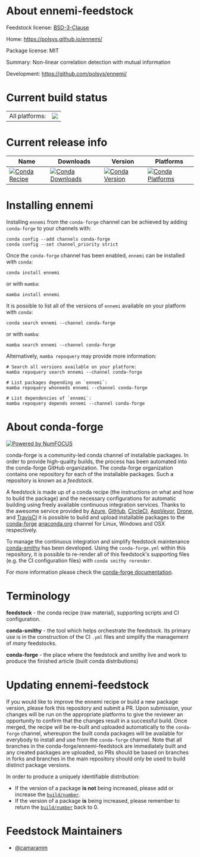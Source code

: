 About ennemi-feedstock
======================

Feedstock license: [BSD-3-Clause](https://github.com/conda-forge/ennemi-feedstock/blob/main/LICENSE.txt)

Home: https://polsys.github.io/ennemi/

Package license: MIT

Summary: Non-linear correlation detection with mutual information

Development: https://github.com/polsys/ennemi/

Current build status
====================


<table><tr><td>All platforms:</td>
    <td>
      <a href="https://dev.azure.com/conda-forge/feedstock-builds/_build/latest?definitionId=17359&branchName=main">
        <img src="https://dev.azure.com/conda-forge/feedstock-builds/_apis/build/status/ennemi-feedstock?branchName=main">
      </a>
    </td>
  </tr>
</table>

Current release info
====================

| Name | Downloads | Version | Platforms |
| --- | --- | --- | --- |
| [![Conda Recipe](https://img.shields.io/badge/recipe-ennemi-green.svg)](https://anaconda.org/conda-forge/ennemi) | [![Conda Downloads](https://img.shields.io/conda/dn/conda-forge/ennemi.svg)](https://anaconda.org/conda-forge/ennemi) | [![Conda Version](https://img.shields.io/conda/vn/conda-forge/ennemi.svg)](https://anaconda.org/conda-forge/ennemi) | [![Conda Platforms](https://img.shields.io/conda/pn/conda-forge/ennemi.svg)](https://anaconda.org/conda-forge/ennemi) |

Installing ennemi
=================

Installing `ennemi` from the `conda-forge` channel can be achieved by adding `conda-forge` to your channels with:

```
conda config --add channels conda-forge
conda config --set channel_priority strict
```

Once the `conda-forge` channel has been enabled, `ennemi` can be installed with `conda`:

```
conda install ennemi
```

or with `mamba`:

```
mamba install ennemi
```

It is possible to list all of the versions of `ennemi` available on your platform with `conda`:

```
conda search ennemi --channel conda-forge
```

or with `mamba`:

```
mamba search ennemi --channel conda-forge
```

Alternatively, `mamba repoquery` may provide more information:

```
# Search all versions available on your platform:
mamba repoquery search ennemi --channel conda-forge

# List packages depending on `ennemi`:
mamba repoquery whoneeds ennemi --channel conda-forge

# List dependencies of `ennemi`:
mamba repoquery depends ennemi --channel conda-forge
```


About conda-forge
=================

[![Powered by
NumFOCUS](https://img.shields.io/badge/powered%20by-NumFOCUS-orange.svg?style=flat&colorA=E1523D&colorB=007D8A)](https://numfocus.org)

conda-forge is a community-led conda channel of installable packages.
In order to provide high-quality builds, the process has been automated into the
conda-forge GitHub organization. The conda-forge organization contains one repository
for each of the installable packages. Such a repository is known as a *feedstock*.

A feedstock is made up of a conda recipe (the instructions on what and how to build
the package) and the necessary configurations for automatic building using freely
available continuous integration services. Thanks to the awesome service provided by
[Azure](https://azure.microsoft.com/en-us/services/devops/), [GitHub](https://github.com/),
[CircleCI](https://circleci.com/), [AppVeyor](https://www.appveyor.com/),
[Drone](https://cloud.drone.io/welcome), and [TravisCI](https://travis-ci.com/)
it is possible to build and upload installable packages to the
[conda-forge](https://anaconda.org/conda-forge) [anaconda.org](https://anaconda.org/)
channel for Linux, Windows and OSX respectively.

To manage the continuous integration and simplify feedstock maintenance
[conda-smithy](https://github.com/conda-forge/conda-smithy) has been developed.
Using the ``conda-forge.yml`` within this repository, it is possible to re-render all of
this feedstock's supporting files (e.g. the CI configuration files) with ``conda smithy rerender``.

For more information please check the [conda-forge documentation](https://conda-forge.org/docs/).

Terminology
===========

**feedstock** - the conda recipe (raw material), supporting scripts and CI configuration.

**conda-smithy** - the tool which helps orchestrate the feedstock.
                   Its primary use is in the construction of the CI ``.yml`` files
                   and simplify the management of *many* feedstocks.

**conda-forge** - the place where the feedstock and smithy live and work to
                  produce the finished article (built conda distributions)


Updating ennemi-feedstock
=========================

If you would like to improve the ennemi recipe or build a new
package version, please fork this repository and submit a PR. Upon submission,
your changes will be run on the appropriate platforms to give the reviewer an
opportunity to confirm that the changes result in a successful build. Once
merged, the recipe will be re-built and uploaded automatically to the
`conda-forge` channel, whereupon the built conda packages will be available for
everybody to install and use from the `conda-forge` channel.
Note that all branches in the conda-forge/ennemi-feedstock are
immediately built and any created packages are uploaded, so PRs should be based
on branches in forks and branches in the main repository should only be used to
build distinct package versions.

In order to produce a uniquely identifiable distribution:
 * If the version of a package **is not** being increased, please add or increase
   the [``build/number``](https://docs.conda.io/projects/conda-build/en/latest/resources/define-metadata.html#build-number-and-string).
 * If the version of a package **is** being increased, please remember to return
   the [``build/number``](https://docs.conda.io/projects/conda-build/en/latest/resources/define-metadata.html#build-number-and-string)
   back to 0.

Feedstock Maintainers
=====================

* [@camaramm](https://github.com/camaramm/)

